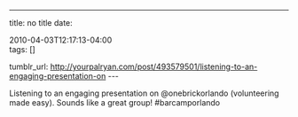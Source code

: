 ---
title: no title
date:

 2010-04-03T12:17:13-04:00  
tags:  []

tumblr_url:
http://yourpalryan.com/post/493579501/listening-to-an-engaging-presentation-on
\-\--

Listening to an engaging presentation on \@onebrickorlando (volunteering
made easy). Sounds like a great group! \#barcamporlando
